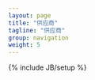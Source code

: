 ```yaml
---
layout: page
title: "供应商"
tagline: "供应商"
group: navigation
weight: 5
---
```

{% include JB/setup %}

